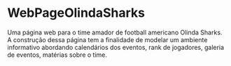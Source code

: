 # WebPageOlindaSharks
Uma página web para o time amador de football americano Olinda Sharks. A construção dessa página tem a finalidade de modelar um ambiente informativo abordando calendários dos eventos, rank de jogadores, galeria de eventos, matérias sobre o time.
